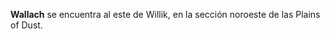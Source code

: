 **Wallach** se encuentra al este de Willik, en la sección noroeste de las Plains of Dust.
<!-- En tiempos anteriores al **Cataclismo**, fue una pequeña ciudad que era el principal centro de adoración del dios [[Zivilyn]], de ahí los numerosos santuarios y templos dedicados al dios de la sabiduría que se encontraban en la ciudad. Un poco al noreste de Wallach se encuentra el **Árbol del Mundo**, otro sitio del que se dice que se encuentra **Zivilyn**. Durante la **Era de la Desesperación**, la ciudad de Wallach fue abandonada y dejada en las arenas, convirtiéndose en poco más que otro conjunto de ruinas en las **Plains of Dust**. -->
